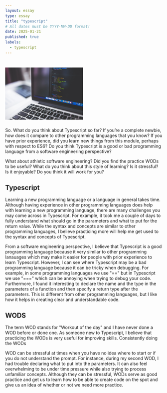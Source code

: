 ```yaml
---
layout: essay
type: essay
title: "typescript" 
# All dates must be YYYY-MM-DD format!
date: 2025-01-21
published: true
labels:
  - typescript 
---
```


# <img width="250px"  src="/img/software.jpg" >

So. What do you think about Typescript so far? If you’re a complete newbie, 
how does it compare to other programming languages that you know? If you have prior experience,
did you learn new things from this module, perhaps with respect to ES6? Do you think Typescript is 
a good or bad programming language from a software engineering perspective?

What about athletic software engineering? Did you find the practice 
WODs to be useful? What do you think about this style of learning?
Is it stressful? Is it enjoyable? Do you think it will work for you?

## Typescript
Learning a new programming language or a language in general takes time. Although having experience in other programming 
languages does help with learning a new programming language, there are many challenges you may come across in Typescript. 
For example, it took me a couple of days to fully understand what should go in the parameters and what to put for the return 
value. While the syntax and concepts are similar to other programming languages, I believe practicing more will help me get 
used to the syntax and concepts of Typescript.

From a software engineering perspective, I believe that Typescript is a good programming language because it very similar to other programming lanauages which may make it easier for people with prior experience to learn Typescript. However, I can see where Typescript may be a bad programming language because it can be tricky when debugging. For example, in some programming languages we use "==" but in Typescript we use "===" which can be annoying when trying to debug your code. Furthermore, I found it interesting to declare the name and the type in the parameters of a function and then specify a return type after the parameters. This is different from other programming languages, but I like how it helps in creating clear and understandable code.


## WODS
The term WOD stands for "Workout of the day" and I have never done a WOD before or done one. As someone new to Typescript, I believe that practicing the WODs is very useful for improving skills. Consistently doing the WODs 

WOD can be stressful at times when you have no idea where to start or if you do not understand the prompt. For instance, during my second WOD, I had trouble declaring what to put into the parameters. It can also feel overwhelming to be under time pressure while 
also trying to process unfamiliar concepts. Although they can be stressful, WODs serve as good practice and get us to learn how to 
be able to create code on the spot and give us an idea of whether or not we need more practice.



